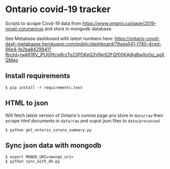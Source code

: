 # Ontario covid-19 tracker

Scripts to scrape Covd-19 data from https://www.ontario.ca/page/2019-novel-coronavirus and store in mongodb database.

See Metabase dashboard with latest numbers here: https://ontario-covid-dash-metabaase.herokuapp.com/public/dashboard/79ada541-f780-4ced-96e4-fe2ba8429941?fbclid=IwAR1RV_iPUt0ftcjsRrzTq23PDKeQ3V6kjS2FQf00KAj8gBwXoOo_agXQMag

## Install requirements
```
$ pip install -r requirements.text
```


## HTML to json
Will fetch latest version of Ontario's corona page ans store in `data/raw`
then scrape html documents in `data/raw` and ouput json files to
`data/processed`
```
$ python get_ontario_corona_summary.py
```

## Sync json data with mongodb
```
$ export MONGO_URI=<mongo_uri>
$ python sync_with_db.py
```
